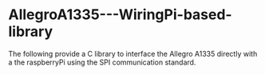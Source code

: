 # AllegroA1335---WiringPi-based-library
The following provide a C library to interface the Allegro A1335 directly with a the raspberryPi using the SPI communication standard. 

